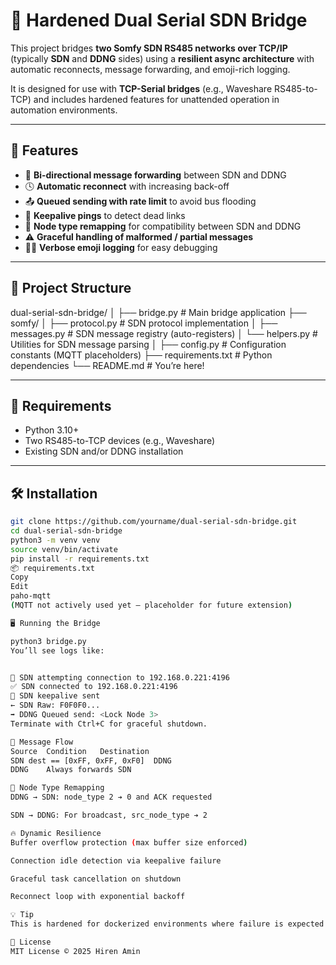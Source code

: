 # 🔌 Hardened Dual Serial SDN Bridge

This project bridges **two Somfy SDN RS485 networks over TCP/IP** (typically **SDN** and **DDNG** sides) using a **resilient async architecture** with automatic reconnects, message forwarding, and emoji-rich logging.

It is designed for use with **TCP-Serial bridges** (e.g., Waveshare RS485-to-TCP) and includes hardened features for unattended operation in automation environments.

---

## 🚀 Features

- 🔄 **Bi-directional message forwarding** between SDN and DDNG
- 🕓 **Automatic reconnect** with increasing back-off
- 📤 **Queued sending with rate limit** to avoid bus flooding
- 💓 **Keepalive pings** to detect dead links
- 🔀 **Node type remapping** for compatibility between SDN and DDNG
- ⚠️ **Graceful handling of malformed / partial messages**
- 🧑‍💻 **Verbose emoji logging** for easy debugging

---

## 📁 Project Structure

dual-serial-sdn-bridge/
│
├── bridge.py # Main bridge application
├── somfy/
│ ├── protocol.py # SDN protocol implementation
│ ├── messages.py # SDN message registry (auto-registers)
│ └── helpers.py # Utilities for SDN message parsing
│
├── config.py # Configuration constants (MQTT placeholders)
├── requirements.txt # Python dependencies
└── README.md # You’re here!

---

## 🧰 Requirements

- Python 3.10+
- Two RS485-to-TCP devices (e.g., Waveshare)
- Existing SDN and/or DDNG installation

---

## 🛠️ Installation

```bash
git clone https://github.com/yourname/dual-serial-sdn-bridge.git
cd dual-serial-sdn-bridge
python3 -m venv venv
source venv/bin/activate
pip install -r requirements.txt
📦 requirements.txt
Copy
Edit
paho-mqtt
(MQTT not actively used yet — placeholder for future extension)

🖥️ Running the Bridge

python3 bridge.py
You’ll see logs like:


🔄 SDN attempting connection to 192.168.0.221:4196
✅ SDN connected to 192.168.0.221:4196
💓 SDN keepalive sent
← SDN Raw: F0F0F0...
➡️ DDNG Queued send: <Lock Node 3>
Terminate with Ctrl+C for graceful shutdown.

🔄 Message Flow
Source	Condition	Destination
SDN	dest == [0xFF, 0xFF, 0xF0]	DDNG
DDNG	Always forwards	SDN

🔧 Node Type Remapping
DDNG → SDN: node_type 2 ➔ 0 and ACK requested

SDN → DDNG: For broadcast, src_node_type ➔ 2

🔥 Dynamic Resilience
Buffer overflow protection (max buffer size enforced)

Connection idle detection via keepalive failure

Graceful task cancellation on shutdown

Reconnect loop with exponential backoff

💡 Tip
This is hardened for dockerized environments where failure is expected to trigger container restart.

📜 License
MIT License © 2025 Hiren Amin